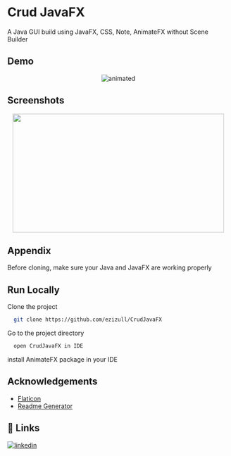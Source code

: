 
# Crud JavaFX 

A Java GUI build using JavaFX, CSS, Note, AnimateFX without Scene Builder 


## Demo
<p align="center">
<img src="https://user-images.githubusercontent.com/71552760/178137421-b6905200-2fa1-4c19-ae0d-9c32dd6c3062.gif" alt="animated" />
</p>



## Screenshots
<p align="center">
<img src="https://user-images.githubusercontent.com/71552760/178135551-64e6507f-b3e6-40f9-a928-1b2895589980.png" width="480" height="270">
</p>



## Appendix

Before cloning, make sure your Java and JavaFX are working properly


## Run Locally

Clone the project

```bash
  git clone https://github.com/ezizull/CrudJavaFX
```

Go to the project directory

```bash
  open CrudJavaFX in IDE
```

install AnimateFX package in your IDE 

## Acknowledgements

 - [Flaticon](https://www.flaticon.com/)
 - [Readme Generator](https://readme.so/id)



## 🔗 Links
[![linkedin](https://img.shields.io/badge/linkedin-0A66C2?style=for-the-badge&logo=linkedin&logoColor=white)](https://www.linkedin.com/in/ezizul/)

